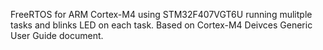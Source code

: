 FreeRTOS for ARM Cortex-M4 using STM32F407VGT6U running mulitple tasks and blinks LED on each task. Based on Cortex-M4 Deivces Generic User Guide document.